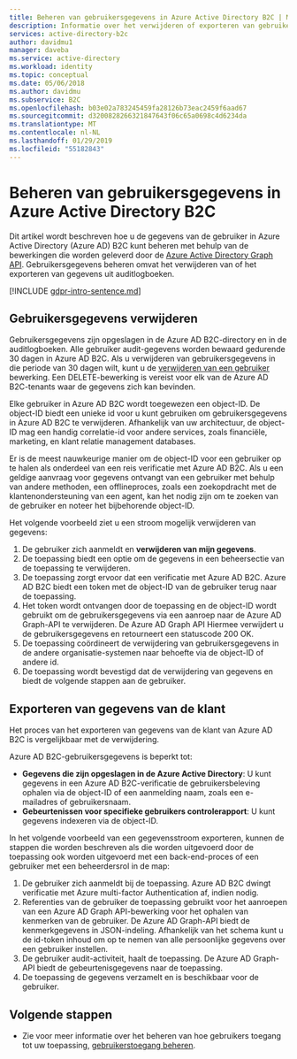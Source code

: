 ```yaml
---
title: Beheren van gebruikersgegevens in Azure Active Directory B2C | Microsoft Docs
description: Informatie over het verwijderen of exporteren van gebruikersgegevens in Azure AD B2C.
services: active-directory-b2c
author: davidmu1
manager: daveba
ms.service: active-directory
ms.workload: identity
ms.topic: conceptual
ms.date: 05/06/2018
ms.author: davidmu
ms.subservice: B2C
ms.openlocfilehash: b03e02a783245459fa28126b73eac2459f6aad67
ms.sourcegitcommit: d3200828266321847643f06c65a0698c4d6234da
ms.translationtype: MT
ms.contentlocale: nl-NL
ms.lasthandoff: 01/29/2019
ms.locfileid: "55182843"
---
```

# <a name="manage-user-data-in-azure-active-directory-b2c"></a>Beheren van gebruikersgegevens in Azure Active Directory B2C

 Dit artikel wordt beschreven hoe u de gegevens van de gebruiker in Azure Active Directory (Azure AD) B2C kunt beheren met behulp van de bewerkingen die worden geleverd door de [Azure Active Directory Graph API](https://msdn.microsoft.com/library/azure/ad/graph/api/api-catalog). Gebruikersgegevens beheren omvat het verwijderen van of het exporteren van gegevens uit auditlogboeken.

[!INCLUDE [gdpr-intro-sentence.md](../../includes/gdpr-intro-sentence.md)]

## <a name="delete-user-data"></a>Gebruikersgegevens verwijderen

Gebruikersgegevens zijn opgeslagen in de Azure AD B2C-directory en in de auditlogboeken. Alle gebruiker audit-gegevens worden bewaard gedurende 30 dagen in Azure AD B2C. Als u verwijderen van gebruikersgegevens in die periode van 30 dagen wilt, kunt u de [verwijderen van een gebruiker](https://msdn.microsoft.com/library/azure/ad/graph/api/users-operations#DeleteUser) bewerking. Een DELETE-bewerking is vereist voor elk van de Azure AD B2C-tenants waar de gegevens zich kan bevinden. 

Elke gebruiker in Azure AD B2C wordt toegewezen een object-ID. De object-ID biedt een unieke id voor u kunt gebruiken om gebruikersgegevens in Azure AD B2C te verwijderen. Afhankelijk van uw architectuur, de object-ID mag een handig correlatie-id voor andere services, zoals financiële, marketing, en klant relatie management databases. 

Er is de meest nauwkeurige manier om de object-ID voor een gebruiker op te halen als onderdeel van een reis verificatie met Azure AD B2C. Als u een geldige aanvraag voor gegevens ontvangt van een gebruiker met behulp van andere methoden, een offlineproces, zoals een zoekopdracht met de klantenondersteuning van een agent, kan het nodig zijn om te zoeken van de gebruiker en noteer het bijbehorende object-ID. 

Het volgende voorbeeld ziet u een stroom mogelijk verwijderen van gegevens:

1. De gebruiker zich aanmeldt en **verwijderen van mijn gegevens**.
2. De toepassing biedt een optie om de gegevens in een beheersectie van de toepassing te verwijderen.
3. De toepassing zorgt ervoor dat een verificatie met Azure AD B2C. Azure AD B2C biedt een token met de object-ID van de gebruiker terug naar de toepassing. 
4. Het token wordt ontvangen door de toepassing en de object-ID wordt gebruikt om de gebruikersgegevens via een aanroep naar de Azure AD Graph-API te verwijderen. De Azure AD Graph API Hiermee verwijdert u de gebruikersgegevens en retourneert een statuscode 200 OK.
5. De toepassing coördineert de verwijdering van gebruikersgegevens in de andere organisatie-systemen naar behoefte via de object-ID of andere id.
6. De toepassing wordt bevestigd dat de verwijdering van gegevens en biedt de volgende stappen aan de gebruiker.

## <a name="export-customer-data"></a>Exporteren van gegevens van de klant

Het proces van het exporteren van gegevens van de klant van Azure AD B2C is vergelijkbaar met de verwijdering.

Azure AD B2C-gebruikersgegevens is beperkt tot:

- **Gegevens die zijn opgeslagen in de Azure Active Directory**: U kunt gegevens in een Azure AD B2C-verificatie de gebruikersbeleving ophalen via de object-ID of een aanmelding naam, zoals een e-mailadres of gebruikersnaam. 
- **Gebeurtenissen voor specifieke gebruikers controlerapport**: U kunt gegevens indexeren via de object-ID.

In het volgende voorbeeld van een gegevensstroom exporteren, kunnen de stappen die worden beschreven als die worden uitgevoerd door de toepassing ook worden uitgevoerd met een back-end-proces of een gebruiker met een beheerdersrol in de map:

1. De gebruiker zich aanmeldt bij de toepassing. Azure AD B2C dwingt verificatie met Azure multi-factor Authentication af, indien nodig.
2. Referenties van de gebruiker de toepassing gebruikt voor het aanroepen van een Azure AD Graph API-bewerking voor het ophalen van kenmerken van de gebruiker. De Azure AD Graph-API biedt de kenmerkgegevens in JSON-indeling. Afhankelijk van het schema kunt u de id-token inhoud om op te nemen van alle persoonlijke gegevens over een gebruiker instellen.
3. De gebruiker audit-activiteit, haalt de toepassing. De Azure AD Graph-API biedt de gebeurtenisgegevens naar de toepassing.
4. De toepassing de gegevens verzamelt en is beschikbaar voor de gebruiker.

## <a name="next-steps"></a>Volgende stappen

- Zie voor meer informatie over het beheren van hoe gebruikers toegang tot uw toepassing, [gebruikerstoegang beheren](manage-user-access.md).




